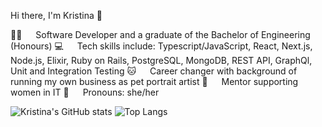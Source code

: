 Hi there, I'm Kristina 🖖

👩‍💻   Software Developer and a graduate of the Bachelor of Engineering (Honours)
💻   Tech skills include: Typescript/JavaScript, React, Next.js, Node.js, Elixir, Ruby on Rails, PostgreSQL, MongoDB, REST API, GraphQl, Unit and Integration Testing
🐱   Career changer with background of running my own business as pet portrait artist
🐾   Mentor supporting women in IT
🎀   Pronouns: she/her

![Kristina's GitHub stats](https://github-readme-stats.vercel.app/api?username=kristinabrueva&show_icons=true&theme=jolly&count_private=true&hide=contribs)
![Top Langs](https://github-readme-stats.vercel.app/api/top-langs/?username=kristinabrueva&layout=compact&theme=jolly)
